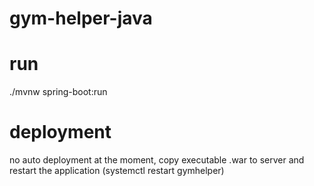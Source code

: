 # gym-helper-java

# run
./mvnw spring-boot:run

# deployment
no auto deployment at the moment, copy executable .war to server and restart the application (systemctl restart gymhelper)